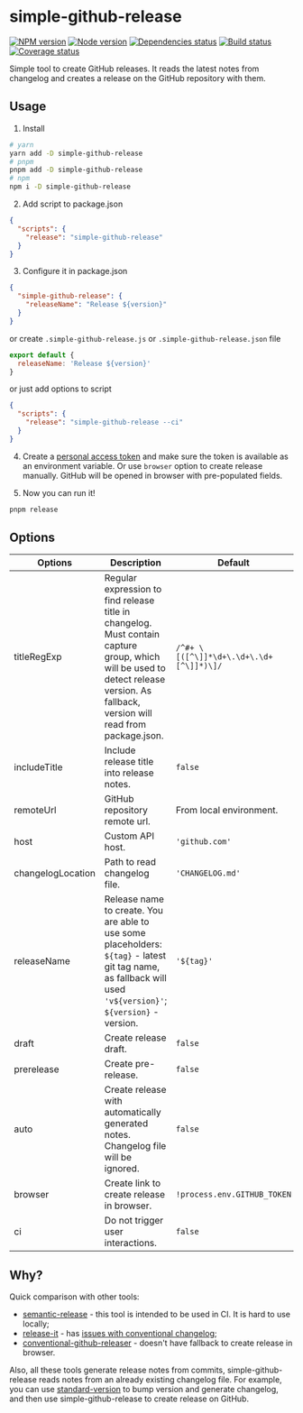 # simple-github-release

[![NPM version][npm]][npm-url]
[![Node version][node]][node-url]
[![Dependencies status][deps]][deps-url]
[![Build status][build]][build-url]
[![Coverage status][coverage]][coverage-url]

[npm]: https://img.shields.io/npm/v/simple-github-release.svg
[npm-url]: https://www.npmjs.com/package/simple-github-release

[node]: https://img.shields.io/node/v/simple-github-release.svg
[node-url]: https://nodejs.org

[deps]: https://img.shields.io/librariesio/release/npm/simple-github-release
[deps-url]: https://libraries.io/npm/simple-github-release/tree

[build]: https://img.shields.io/github/workflow/status/TrigenSoftware/simple-github-release/CI.svg
[build-url]: https://github.com/TrigenSoftware/simple-github-release/actions

[coverage]: https://img.shields.io/coveralls/TrigenSoftware/simple-github-release.svg
[coverage-url]: https://coveralls.io/r/TrigenSoftware/simple-github-release

Simple tool to create GitHub releases. It reads the latest notes from changelog and creates a release on the GitHub repository with them.

## Usage

1. Install

```bash
# yarn
yarn add -D simple-github-release
# pnpm
pnpm add -D simple-github-release
# npm
npm i -D simple-github-release
```

2. Add script to package.json

```json
{
  "scripts": {
    "release": "simple-github-release"
  }
}
```

3. Configure it in package.json

```json
{
  "simple-github-release": {
    "releaseName": "Release ${version}"
  }
}
```

or create `.simple-github-release.js` or `.simple-github-release.json` file

```js
export default {
  releaseName: 'Release ${version}'
}
```

or just add options to script

```json
{
  "scripts": {
    "release": "simple-github-release --ci"
  }
}
```

4. Create a [personal access token](https://github.com/settings/tokens/new?scopes=repo&description=simple-github-release) and make sure the token is available as an environment variable. Or use `browser` option to create release manually. GitHub will be opened in browser with pre-populated fields.

5. Now you can run it!

```bash
pnpm release
```

## Options

| Options | Description | Default |
|---------|-------------|---------|
| titleRegExp | Regular expression to find release title in changelog. Must contain capture group, which will be used to detect release version. As fallback, version will read from package.json. | `/^#+ \[([^\]]*\d+\.\d+\.\d+[^\]]*)\]/` |
| includeTitle | Include release title into release notes. | `false` |
| remoteUrl | GitHub repository remote url. | From local environment. |
| host | Custom API host. | `'github.com'` |
| changelogLocation | Path to read changelog file. | `'CHANGELOG.md'` |
| releaseName | Release name to create. You are able to use some placeholders: `${tag}` - latest git tag name, as fallback will used `'v${version}'`; `${version}` - version. | `'${tag}'` |
| draft | Create release draft. | `false` |
| prerelease | Create pre-release. | `false` |
| auto | Create release with automatically generated notes. Changelog file will be ignored. | `false` |
| browser | Create link to create release in browser. | `!process.env.GITHUB_TOKEN` |
| ci | Do not trigger user interactions. | `false` |

## Why?

Quick comparison with other tools:

- [semantic-release](https://github.com/semantic-release/semantic-release) - this tool is intended to be used in CI. It is hard to use locally;
- [release-it](https://github.com/release-it/release-it) - has [issues with conventional changelog](https://github.com/release-it/conventional-changelog/issues);
- [conventional-github-releaser](https://github.com/conventional-changelog/releaser-tools/tree/master/packages/conventional-github-releaser) - doesn't have fallback to create release in browser.

Also, all these tools generate release notes from commits, simple-github-release reads notes from an already existing changelog file. For example, you can use [standard-version](https://github.com/conventional-changelog/standard-version) to bump version and generate changelog, and then use simple-github-release to create release on GitHub.
